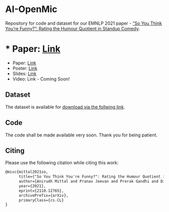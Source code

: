 # AI-OpenMic

Repository for code and dataset for our EMNLP 2021 paper - [“So You Think You’re Funny?”: Rating the Humour Quotient in Standup Comedy](https://arxiv.org/pdf/2110.12765.pdf).

# * Paper: [Link](https://arxiv.org/abs/2110.12765)
* Paper: <a href="https://arxiv.org/abs/2110.12765" target="_blank">Link</a>
* Poster: [Link](http://dipteshkanojia.github.io/files/poster-emnlp-2021-funny.pdf)
* Slides: [Link](http://dipteshkanojia.github.io/files/ppt-emnlp-2021-funny.pdf)
* Video: Link - Coming Soon!

## Dataset

The dataset is available for [download via the follwing link](https://www.cfilt.iitb.ac.in/~diptesh/AI_open_mic_dataset.zip).

## Code

The code shall be made available very soon. Thank you for being patient.

## Citing
Please use the following citation while citing this work:

```latex
@misc{mittal2021so,
      title={"So You Think You're Funny?": Rating the Humour Quotient in Standup Comedy}, 
      author={Anirudh Mittal and Pranav Jeevan and Prerak Gandhi and Diptesh Kanojia and Pushpak Bhattacharyya},
      year={2021},
      eprint={2110.12765},
      archivePrefix={arXiv},
      primaryClass={cs.CL}
}
```

